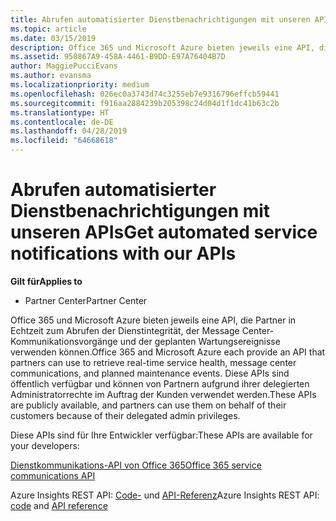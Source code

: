 ```yaml
---
title: Abrufen automatisierter Dienstbenachrichtigungen mit unseren APIs | Partner Center
ms.topic: article
ms.date: 03/15/2019
description: Office 365 und Microsoft Azure bieten jeweils eine API, die Partner in Echtzeit zum Abrufen der Dienstintegrität, der Message Center-Kommunikationsvorgänge und der geplanten Wartungsereignisse verwenden können.
ms.assetid: 950867A9-458A-4461-B9DD-E97A76404B7D
author: MaggiePucciEvans
ms.author: evansma
ms.localizationpriority: medium
ms.openlocfilehash: 026ec0a3743d74c3255eb7e9316796effcb59441
ms.sourcegitcommit: f916aa2884239b205398c24d04d1f1dc41b63c2b
ms.translationtype: HT
ms.contentlocale: de-DE
ms.lasthandoff: 04/28/2019
ms.locfileid: "64668618"
---
```

# <a name="get-automated-service-notifications-with-our-apis"></a><span data-ttu-id="b6ec5-103">Abrufen automatisierter Dienstbenachrichtigungen mit unseren APIs</span><span class="sxs-lookup"><span data-stu-id="b6ec5-103">Get automated service notifications with our APIs</span></span>

<span data-ttu-id="b6ec5-104">**Gilt für**</span><span class="sxs-lookup"><span data-stu-id="b6ec5-104">**Applies to**</span></span>

-  <span data-ttu-id="b6ec5-105">Partner Center</span><span class="sxs-lookup"><span data-stu-id="b6ec5-105">Partner Center</span></span>

<span data-ttu-id="b6ec5-106">Office 365 und Microsoft Azure bieten jeweils eine API, die Partner in Echtzeit zum Abrufen der Dienstintegrität, der Message Center-Kommunikationsvorgänge und der geplanten Wartungsereignisse verwenden können.</span><span class="sxs-lookup"><span data-stu-id="b6ec5-106">Office 365 and Microsoft Azure each provide an API that partners can use to retrieve real-time service health, message center communications, and planned maintenance events.</span></span> <span data-ttu-id="b6ec5-107">Diese APIs sind öffentlich verfügbar und können von Partnern aufgrund ihrer delegierten Administratorrechte im Auftrag der Kunden verwendet werden.</span><span class="sxs-lookup"><span data-stu-id="b6ec5-107">These APIs are publicly available, and partners can use them on behalf of their customers because of their delegated admin privileges.</span></span>

<span data-ttu-id="b6ec5-108">Diese APIs sind für Ihre Entwickler verfügbar:</span><span class="sxs-lookup"><span data-stu-id="b6ec5-108">These APIs are available for your developers:</span></span>

[<span data-ttu-id="b6ec5-109">Dienstkommunikations-API von Office 365</span><span class="sxs-lookup"><span data-stu-id="b6ec5-109">Office 365 service communications API</span></span>](https://go.microsoft.com/fwlink/p/?LinkId=616899)

<span data-ttu-id="b6ec5-110">Azure Insights REST API: [Code-](https://go.microsoft.com/fwlink/p/?LinkId=617299) und [API-Referenz](https://go.microsoft.com/fwlink/p/?LinkId=617300)</span><span class="sxs-lookup"><span data-stu-id="b6ec5-110">Azure Insights REST API: [code](https://go.microsoft.com/fwlink/p/?LinkId=617299) and [API reference](https://go.microsoft.com/fwlink/p/?LinkId=617300)</span></span>

 

 




